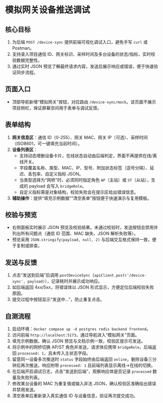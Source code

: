 # 模拟网关设备推送调试

## 核心目标
1. 为后端 `POST /device-sync` 提供前端可视化调试入口，避免手写 `curl` 或 Postman。
2. 支持录入项目通信 ID、网关标识、采样时间及多台设备的状态/指标，实时校验数据完整性。
3. 通过实时 JSON 预览了解最终请求内容，发送后展示响应或错误，便于快速验证同步流程。

## 页面入口
- 顶部导航新增“模拟网关”按钮，对应路由 `/device-sync/mock`。该页面不展示项目侧栏，保证屏幕空间用于表单与调试反馈。

## 表单结构
1. **网关信息区**：通信 ID（0-255）、网关 MAC、网关 IP（可选）、采样时间（ISO8601，可一键填充当前时间）。
2. **设备列表区**：
   - 支持动态增删设备卡片，在线状态自动由后端判定，界面不再提供在线/离线开关。
   - 字段覆盖名称、类型、MAC、IP、型号、附加状态标签（逗号分隔）、延迟、丢包率、自定义指标 JSON。
   - 当类型选择为“网桥”时，必须同时指定角色 `AP`（主站）或 `ST`（从站），生成的 payload 会写入 `bridgeRole`。
   - 自定义指标需是对象结构，校验失败会在提示区给出错误信息。
3. **辅助操作**：提供“填充示例数据”“清空表单”按钮便于快速演示与复用模板。

## 校验与预览
- 右侧面板实时展示 JSON 预览及校验结果。未通过校验时，发送按钮会禁用并列出所有问题点（通信 ID 范围、MAC 缺失、JSON 解析失败等）。
- 预览采用 `JSON.stringify(payload, null, 2)` 与后端交互格式保持一致，便于复制或排查。

## 发送与反馈
1. 点击“发送到后端”后调用 `postDeviceSync`（`apiClient.post('/device-sync', payload)`），记录耗时并展示成功响应。
2. 如后端返回 4xx/5xx，将错误体以 JSON 形式显示，方便定位后端校验失败原因。
3. 提交过程中按钮显示“发送中…”，防止重复点击。

## 自测流程
1. 启动环境：`docker compose up -d postgres redis backend frontend`。
2. 访问前端 `http://localhost:5173`，通过导航进入“模拟网关”页面。
3. 填充示例数据，确认 JSON 预览与文档示例一致，校验区提示可发送。
4. 将示例中的网桥切换 AP/ST 角色并发送，请求体应携带 `bridgeRole`，后端返回 `processed: 1`，且未传入主状态字段。
5. 留意同一设备多次推送时 `status` 字段始终由后端返回 `online`，删除设备三分钟后再次推送，响应附带 `processed: 1` 且前端列表显示离线→在线的切换。
6. 在后端开启调试日志，点击“发送到后端”，观察响应体是否记录 `processed` 数量及失败列表。
7. 修改某台设备的 MAC 为重复值或输入非法 JSON，确认校验区准确给出错误并禁用发送。
8. 清空表单后重新录入真实通信 ID 与设备信息，验证再次提交成功。
